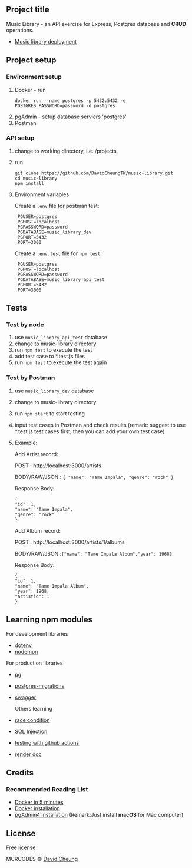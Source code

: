 ## Project title

Music Library - an API exercise for Express, Postgres database and **CRUD** operations.

- [Music library deployment](https://dashboard.render.com/)

## Project setup

### Environment setup

1. Docker - run
   ```
   docker run --name postgres -p 5432:5432 -e POSTGRES_PASSWORD=password -d postgres
   ```
2. pgAdmin - setup database serviers 'postgres'
3. Postman

### API setup

1. change to working directory, i.e. /projects
2. run
   ```
   git clone https://github.com/DavidCheungTW/music-library.git
   cd music-library
   npm install
   ```
3. Environment variables

   Create a `.env` file for postman test:

   ```
    PGUSER=postgres
    PGHOST=localhost
    PGPASSWORD=password
    PGDATABASE=music_library_dev
    PGPORT=5432
    PORT=3000
   ```

   Create a `.env.test` file for `npm test`:

   ```
    PGUSER=postgres
    PGHOST=localhost
    PGPASSWORD=password
    PGDATABASE=music_library_api_test
    PGPORT=5432
    PORT=3000
   ```

## Tests

### Test by node

1. use `music_library_api_test` database
2. change to music-library directory
3. run `npm test` to execute the test
4. add test case to \*.test.js files
5. run `npm test` to execute the test again

### Test by Postman

1. use `music_library_dev` database
2. change to music-library directory
3. run `npm start` to start testing
4. input test cases in Postman and check results (remark: suggest to use \*.test.js test cases first, then you can add your own test case)
5. Example:

   Add Artist record:

   POST : http://localhost:3000/artists

   BODY/RAW/JSON :
   `{ "name": "Tame Impala", "genre": "rock" }`

   Response Body:

   ```
   {
   "id": 1,
   "name": "Tame Impala",
   "genre": "rock"
   }
   ```

   Add Album record:

   POST : http://localhost:3000/artists/1/albums

   BODY/RAW/JSON :`{"name": "Tame Impala Album","year": 1968}`

   Response Body:

   ```
   {
   "id": 1,
   "name": "Tame Impala Album",
   "year": 1968,
   "artistid": 1
   }
   ```

## Learning npm modules

For development libraries

- [dotenv](https://github.com/motdotla/dotenv)
- [nodemon](https://www.npmjs.com/package/nodemon)

For production libraries

- [pg](https://node-postgres.com/)
- [postgres-migrations](https://www.npmjs.com/package/postgres-migrations)
- [swagger](https://dailyspaghetticode.com/adding-swagger-to-your-expressjs-api/)

  Others learning

- [race condition](https://www.youtube.com/watch?v=KF8dF1QS8Go)
- [SQL Injection](https://www.veracode.com/blog/secure-development/how-prevent-sql-injection-nodejs)
- [testing with github actions](https://docs.github.com/en/actions/quickstart)
- [render doc](https://render.com/docs/)

## Credits

### Recommended Reading List

- [Docker in 5 minutes](https://www.youtube.com/watch?v=_dfLOzuIg2o)
- [Docker installation](https://docs.docker.com/get-docker/)
- [pgAdmin4 installation](https://www.pgadmin.org/download/) (Remark:Just install **macOS** for Mac computer)

## License

Free license

MCRCODES © [David Cheung]()
